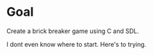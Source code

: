 # Goal
Create a brick breaker game using C and SDL.

I dont even know where to start. Here's to trying.